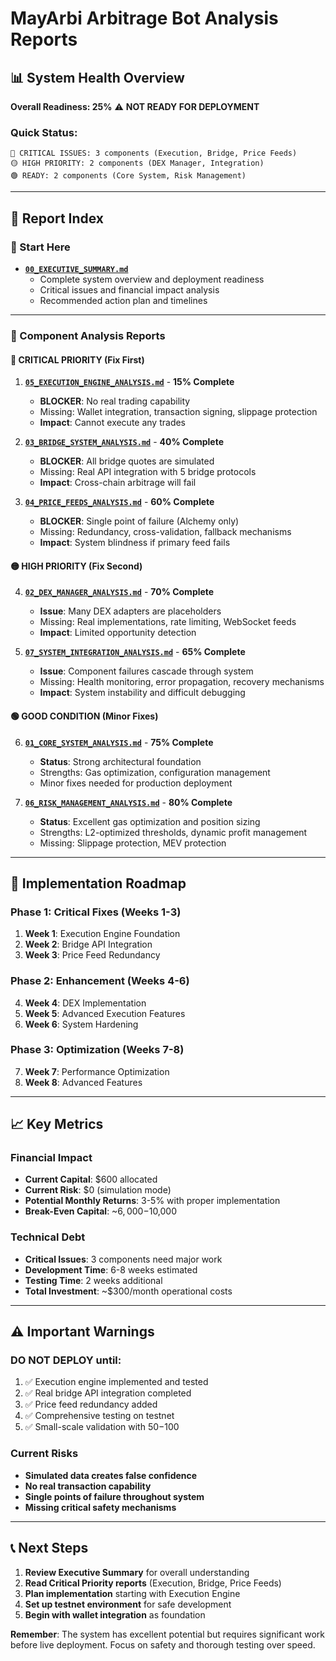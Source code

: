 # MayArbi Arbitrage Bot Analysis Reports

## 📊 **System Health Overview**

**Overall Readiness: 25%** ⚠️ **NOT READY FOR DEPLOYMENT**

### Quick Status:
```
🔴 CRITICAL ISSUES: 3 components (Execution, Bridge, Price Feeds)
🟡 HIGH PRIORITY: 2 components (DEX Manager, Integration)  
🟢 READY: 2 components (Core System, Risk Management)
```

---

## 📁 **Report Index**

### **🎯 Start Here**
- **[`00_EXECUTIVE_SUMMARY.md`](00_EXECUTIVE_SUMMARY.md)** 
  - Complete system overview and deployment readiness
  - Critical issues and financial impact analysis
  - Recommended action plan and timelines

---

### **🔧 Component Analysis Reports**

#### **🔴 CRITICAL PRIORITY (Fix First)**

1. **[`05_EXECUTION_ENGINE_ANALYSIS.md`](05_EXECUTION_ENGINE_ANALYSIS.md)** - **15% Complete**
   - **BLOCKER**: No real trading capability
   - Missing: Wallet integration, transaction signing, slippage protection
   - **Impact**: Cannot execute any trades

2. **[`03_BRIDGE_SYSTEM_ANALYSIS.md`](03_BRIDGE_SYSTEM_ANALYSIS.md)** - **40% Complete**
   - **BLOCKER**: All bridge quotes are simulated
   - Missing: Real API integration with 5 bridge protocols
   - **Impact**: Cross-chain arbitrage will fail

3. **[`04_PRICE_FEEDS_ANALYSIS.md`](04_PRICE_FEEDS_ANALYSIS.md)** - **60% Complete**
   - **BLOCKER**: Single point of failure (Alchemy only)
   - Missing: Redundancy, cross-validation, fallback mechanisms
   - **Impact**: System blindness if primary feed fails

#### **🟡 HIGH PRIORITY (Fix Second)**

4. **[`02_DEX_MANAGER_ANALYSIS.md`](02_DEX_MANAGER_ANALYSIS.md)** - **70% Complete**
   - **Issue**: Many DEX adapters are placeholders
   - Missing: Real implementations, rate limiting, WebSocket feeds
   - **Impact**: Limited opportunity detection

5. **[`07_SYSTEM_INTEGRATION_ANALYSIS.md`](07_SYSTEM_INTEGRATION_ANALYSIS.md)** - **65% Complete**
   - **Issue**: Component failures cascade through system
   - Missing: Health monitoring, error propagation, recovery mechanisms
   - **Impact**: System instability and difficult debugging

#### **🟢 GOOD CONDITION (Minor Fixes)**

6. **[`01_CORE_SYSTEM_ANALYSIS.md`](01_CORE_SYSTEM_ANALYSIS.md)** - **75% Complete**
   - **Status**: Strong architectural foundation
   - Strengths: Gas optimization, configuration management
   - Minor fixes needed for production deployment

7. **[`06_RISK_MANAGEMENT_ANALYSIS.md`](06_RISK_MANAGEMENT_ANALYSIS.md)** - **80% Complete**
   - **Status**: Excellent gas optimization and position sizing
   - Strengths: L2-optimized thresholds, dynamic profit management
   - Missing: Slippage protection, MEV protection

---

## 🚀 **Implementation Roadmap**

### **Phase 1: Critical Fixes (Weeks 1-3)**
1. **Week 1**: Execution Engine Foundation
2. **Week 2**: Bridge API Integration  
3. **Week 3**: Price Feed Redundancy

### **Phase 2: Enhancement (Weeks 4-6)**
4. **Week 4**: DEX Implementation
5. **Week 5**: Advanced Execution Features
6. **Week 6**: System Hardening

### **Phase 3: Optimization (Weeks 7-8)**
7. **Week 7**: Performance Optimization
8. **Week 8**: Advanced Features

---

## 📈 **Key Metrics**

### **Financial Impact**
- **Current Capital**: $600 allocated
- **Current Risk**: $0 (simulation mode)
- **Potential Monthly Returns**: 3-5% with proper implementation
- **Break-Even Capital**: ~$6,000-$10,000

### **Technical Debt**
- **Critical Issues**: 3 components need major work
- **Development Time**: 6-8 weeks estimated
- **Testing Time**: 2 weeks additional
- **Total Investment**: ~$300/month operational costs

---

## ⚠️ **Important Warnings**

### **DO NOT DEPLOY** until:
1. ✅ Execution engine implemented and tested
2. ✅ Real bridge API integration completed
3. ✅ Price feed redundancy added
4. ✅ Comprehensive testing on testnet
5. ✅ Small-scale validation with $50-$100

### **Current Risks**
- **Simulated data creates false confidence**
- **No real transaction capability**
- **Single points of failure throughout system**
- **Missing critical safety mechanisms**

---

## 📞 **Next Steps**

1. **Review Executive Summary** for overall understanding
2. **Read Critical Priority reports** (Execution, Bridge, Price Feeds)
3. **Plan implementation** starting with Execution Engine
4. **Set up testnet environment** for safe development
5. **Begin with wallet integration** as foundation

**Remember**: The system has excellent potential but requires significant work before live deployment. Focus on safety and thorough testing over speed.
